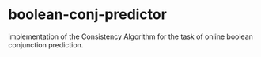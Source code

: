 # boolean-conj-predictor
implementation of the Consistency Algorithm for the task of online boolean conjunction prediction.
